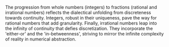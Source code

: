 
The progression from whole numbers (integers) to fractions (rational and irrational numbers) reflects the dialectical unfolding from discreteness towards continuity. Integers, robust in their uniqueness, pave the way for rational numbers that add granularity. Finally, irrational numbers leap into the infinity of continuity that defies discretization. They incorporate the 'either-or' and the 'in-betweenness', striving to mirror the infinite complexity of reality in numerical abstraction.

